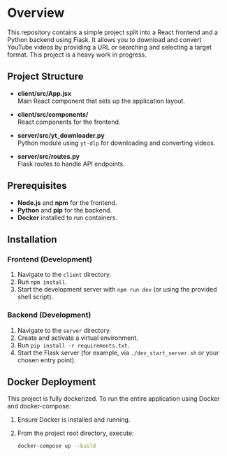 # Overview

This repository contains a simple project split into a React frontend and a Python backend using Flask. It allows you to download and convert YouTube videos by providing a URL or searching and selecting a target format. This project is a heavy work in progress.

## Project Structure

- **client/src/App.jsx**  
  Main React component that sets up the application layout.

- **client/src/components/**  
  React components for the frontend.

- **server/src/yt_downloader.py**  
  Python module using `yt-dlp` for downloading and converting videos.

- **server/src/routes.py**  
  Flask routes to handle API endpoints.

## Prerequisites

- **Node.js** and **npm** for the frontend.
- **Python** and **pip** for the backend.
- **Docker** installed to run containers.

## Installation

### Frontend (Development)

1. Navigate to the `client` directory.
2. Run `npm install`.
3. Start the development server with `npm run dev` (or using the provided shell script).

### Backend (Development)

1. Navigate to the `server` directory.
2. Create and activate a virtual environment.
3. Run `pip install -r requirements.txt`.
4. Start the Flask server (for example, via `./dev_start_server.sh` or your chosen entry point).

## Docker Deployment

This project is fully dockerized. To run the entire application using Docker and docker-compose:

1. Ensure Docker is installed and running.
2. From the project root directory, execute:

   ```bash
   docker-compose up --build